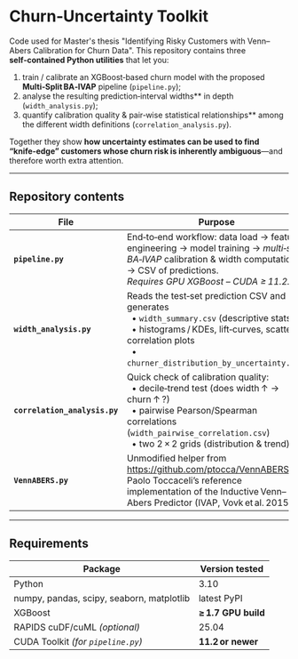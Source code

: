 # Churn‑Uncertainty Toolkit

Code used for Master's thesis "Identifying Risky Customers with Venn–Abers Calibration for Churn Data". This repository contains three **self‑contained Python utilities** that let you:

1. train / calibrate an XGBoost‑based churn model with the proposed **Multi‑Split BA‑IVAP** pipeline (`pipeline.py`);
2. analyse the resulting prediction‑interval widths** in depth (`width_analysis.py`);
3. quantify calibration quality & pair‑wise statistical relationships** among the different width definitions (`correlation_analysis.py`).

Together they show **how uncertainty estimates can be used to find “knife‑edge” customers whose churn risk is inherently ambiguous**—and therefore worth extra attention.



---
## Repository contents
| File | Purpose |
|------|---------|
| **`pipeline.py`** | End‑to‑end workflow: data load → feature engineering → model training → *multi‑split BA‑IVAP* calibration & width computation → CSV of predictions.<br/>*Requires GPU XGBoost – CUDA ≥ 11.2.* |
| **`width_analysis.py`** | Reads the test‑set prediction CSV and generates<br/>  • `width_summary.csv` (descriptive stats)<br/>  • histograms / KDEs, lift‑curves, scatter & correlation plots<br/>  • `churner_distribution_by_uncertainty.csv`. |
| **`correlation_analysis.py`** | Quick check of calibration quality:<br/>  • decile‑trend test (does width ↑ → churn ↑ ?)<br/>  • pairwise Pearson/Spearman correlations (`width_pairwise_correlation.csv`)<br/>  • two 2 × 2 grids (distribution & trend). |
| **`VennABERS.py`** | Unmodified helper from <https://github.com/ptocca/VennABERS> – Paolo Toccaceli’s reference implementation of the Inductive Venn–Abers Predictor (IVAP, Vovk et al. 2015). |

---

## Requirements
| Package | Version tested |
|---------|----------------|
| Python  | 3.10 |
| numpy, pandas, scipy, seaborn, matplotlib | latest PyPI |
| XGBoost | **≥ 1.7 GPU build** |
| RAPIDS cuDF/cuML *(optional)* | 25.04 |
| CUDA Toolkit *(for `pipeline.py`)* | **11.2 or newer** |


